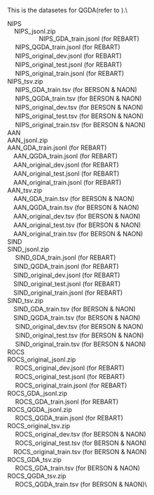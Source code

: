 This is the datasetes for QGDA(refer to ).\

NIPS\
&nbsp;&nbsp;&nbsp;&nbsp;NIPS_jsonl.zip\
$\hspace{2cm}$NIPS_GDA_train.jsonl (for REBART)\
　  NIPS_QGDA_train.jsonl (for REBART)\
　  NIPS_original_dev.jsonl (for REBART)\
　  NIPS_original_test.jsonl (for REBART)\
　  NIPS_original_train.jsonl (for REBART)\
  NIPS_tsv.zip\
　  NIPS_GDA_train.tsv (for BERSON & NAON)\
　  NIPS_QGDA_train.tsv (for BERSON & NAON)\
　  NIPS_original_dev.tsv (for BERSON & NAON)\
　  NIPS_original_test.tsv (for BERSON & NAON)\
　  NIPS_original_train.tsv (for BERSON & NAON)\
AAN\
  AAN_jsonl.zip\
    AAN_GDA_train.jsonl (for REBART)\
  　AAN_QGDA_train.jsonl (for REBART)\
  　AAN_original_dev.jsonl (for REBART)\
  　AAN_original_test.jsonl (for REBART)\
  　AAN_original_train.jsonl (for REBART)\
  AAN_tsv.zip\
  　AAN_GDA_train.tsv (for BERSON & NAON)\
  　AAN_QGDA_train.tsv (for BERSON & NAON)\
  　AAN_original_dev.tsv (for BERSON & NAON)\
  　AAN_original_test.tsv (for BERSON & NAON)\
  　AAN_original_train.tsv (for BERSON & NAON)\
SIND\
  SIND_jsonl.zip\
　  SIND_GDA_train.jsonl (for REBART)\
  　SIND_QGDA_train.jsonl (for REBART)\
  　SIND_original_dev.jsonl (for REBART)\
  　SIND_original_test.jsonl (for REBART)\
  　SIND_original_train.jsonl (for REBART)\
  SIND_tsv.zip\
  　SIND_GDA_train.tsv (for BERSON & NAON)\
  　SIND_QGDA_train.tsv (for BERSON & NAON)\
　  SIND_original_dev.tsv (for BERSON & NAON)\
　  SIND_original_test.tsv (for BERSON & NAON)\
　  SIND_original_train.tsv (for BERSON & NAON)\
ROCS\
  ROCS_original_jsonl.zip\
　  ROCS_original_dev.jsonl (for REBART)\
　  ROCS_original_test.jsonl (for REBART)\
　  ROCS_original_train.jsonl (for REBART)\
  ROCS_GDA_jsonl.zip\
　  ROCS_GDA_train.jsonl (for REBART)\
  ROCS_QGDA_jsonl.zip\
　  ROCS_QGDA_train.jsonl (for REBART)\
  ROCS_original_tsv.zip\
　  ROCS_original_dev.tsv (for BERSON & NAON)\
　  ROCS_original_test.tsv (for BERSON & NAON)\
  　ROCS_original_train.tsv (for BERSON & NAON)\
  ROCS_GDA_tsv.zip\
　  ROCS_GDA_train.tsv (for BERSON & NAON)\
  ROCS_QGDA_tsv.zip\
　  ROCS_QGDA_train.tsv (for BERSON & NAON)\
